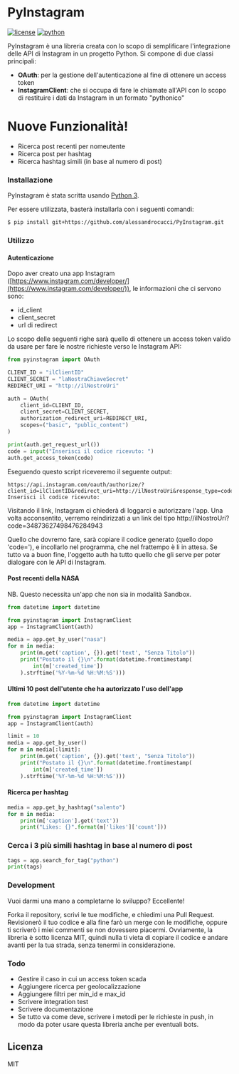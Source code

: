 # PyInstagram

[![license](https://img.shields.io/github/license/mashape/apistatus.svg)]()
[![python](https://img.shields.io/badge/python-3.6-orange.svg)]()

PyInstagram è una libreria creata con lo scopo di semplificare l'integrazione delle API di Instagram in un progetto Python. Si compone di due classi principali:

  - **OAuth**: per la gestione dell'autenticazione al fine di ottenere un access token
  - **InstagramClient**: che si occupa di fare le chiamate all'API con lo scopo di restituire i dati da Instagram in un formato "pythonico"

# Nuove Funzionalità!

  - Ricerca post recenti per nomeutente
  - Ricerca post per hashtag
  - Ricerca hashtag simili (in base al numero di post)


### Installazione

PyInstagram è stata scritta usando [Python 3](https://www.python.org/).

Per essere utilizzata, basterà installarla con i seguenti comandi:

```sh
$ pip install git+https://github.com/alessandrocucci/PyInstagram.git
```

### Utilizzo
#### Autenticazione
Dopo aver creato una app Instagram ([https://www.instagram.com/developer/](https://www.instagram.com/developer/)), le informazioni che ci servono sono:
- id_client
- client_secret
- url di redirect

Lo scopo delle seguenti righe sarà quello di ottenere un access token valido da usare per fare le nostre richieste verso le Instagram API:

```python
from pyinstagram import OAuth

CLIENT_ID = "ilClientID"
CLIENT_SECRET = "laNostraChiaveSecret"
REDIRECT_URI = "http://ilNostroUri"

auth = OAuth(
    client_id=CLIENT_ID,
    client_secret=CLIENT_SECRET,
    authorization_redirect_uri=REDIRECT_URI,
    scopes=("basic", "public_content")
)

print(auth.get_request_url())
code = input("Inserisci il codice ricevuto: ")
auth.get_access_token(code)
```
Eseguendo questo script riceveremo il seguente output:
```
https://api.instagram.com/oauth/authorize/?client_id=ilClientID&redirect_uri=http://ilNostroUri&response_type=code&scope=basic+public_content
Inserisci il codice ricevuto:
```
Visitando il link, Instagram ci chiederà di loggarci e autorizzare l'app. Una volta acconsentito, verremo reindirizzati a un link del tipo http://ilNostroUri?code=34873627498476284943

Quello che dovremo fare, sarà copiare il codice generato (quello dopo 'code='), e incollarlo nel programma, che nel frattempo è li in attesa. Se tutto va a buon fine, l'oggetto auth ha tutto quello che gli serve per poter dialogare con le API di Instagram.

#### Post recenti della NASA
NB. Questo necessita un'app che non sia in modalità Sandbox.
```python
from datetime import datetime

from pyinstagram import InstagramClient
app = InstagramClient(auth)

media = app.get_by_user("nasa")
for m in media:
    print(m.get('caption', {}).get('text', "Senza Titolo"))
    print("Postato il {}\n".format(datetime.fromtimestamp(
        int(m['created_time'])
    ).strftime('%Y-%m-%d %H:%M:%S')))
```

#### Ultimi 10 post dell'utente che ha autorizzato l'uso dell'app
```python
from datetime import datetime

from pyinstagram import InstagramClient
app = InstagramClient(auth)

limit = 10
media = app.get_by_user()
for m in media[:limit]:
    print(m.get('caption', {}).get('text', "Senza Titolo"))
    print("Postato il {}\n".format(datetime.fromtimestamp(
        int(m['created_time'])
    ).strftime('%Y-%m-%d %H:%M:%S')))
```

#### Ricerca per hashtag
```python
media = app.get_by_hashtag("salento")
for m in media:
    print(m['caption'].get('text'))
    print("Likes: {}".format(m['likes']['count']))
```

### Cerca i 3 più simili hashtag in base al numero di post
```python
tags = app.search_for_tag("python")
print(tags)
```

### Development

Vuoi darmi una mano a completarne lo sviluppo? Eccellente!

Forka il repository, scrivi le tue modifiche, e chiedimi una Pull Request. Revisionerò il tuo codice e alla fine farò un merge con le modifiche, oppure ti scriverò i miei commenti se non dovessero piacermi.
Ovviamente, la libreria è sotto licenza MIT, quindi nulla ti vieta di copiare il codice e andare avanti per la tua strada, senza tenermi in considerazione.

### Todo

 - Gestire il caso in cui un access token scada
 - Aggiungere ricerca per geolocalizzazione
 - Aggiungere filtri per min_id e max_id
 - Scrivere integration test
 - Scrivere documentazione
 - Se tutto va come deve, scrivere i metodi per le richieste in push, in modo da poter usare questa libreria anche per eventuali bots.

Licenza
----

MIT

